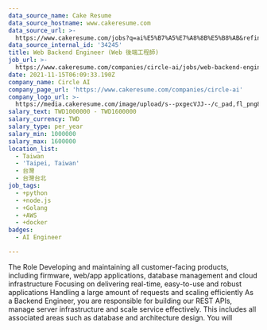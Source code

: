 ```yaml
---
data_source_name: Cake Resume
data_source_hostname: www.cakeresume.com
data_source_url: >-
  https://www.cakeresume.com/jobs?q=ai%E5%B7%A5%E7%A8%8B%E5%B8%AB&refinementList%5Blang_[…]y_type%5D=per_year&range%5Bsalary_range%5D%5Bmin%5D=1000000
data_source_internal_id: '34245'
title: Web Backend Engineer (Web 後端工程師)
job_url: >-
  https://www.cakeresume.com/companies/circle-ai/jobs/web-backend-engineer-13e457
date: 2021-11-15T06:09:33.190Z
company_name: Circle AI
company_page_url: 'https://www.cakeresume.com/companies/circle-ai'
company_logo_url: >-
  https://media.cakeresume.com/image/upload/s--pxgecVJJ--/c_pad,fl_png8,h_200,w_200/v1647844850/gcto8rhhj9wmttku8gid.png
salary_text: TWD1000000 - TWD1600000
salary_currency: TWD
salary_type: per_year
salary_min: 1000000
salary_max: 1600000
location_list:
  - Taiwan
  - 'Taipei, Taiwan'
  - 台灣
  - 台灣台北
job_tags:
  - +python
  - +node.js
  - +Golang
  - +AWS
  - +docker
badges:
  - AI Engineer

---
```


The Role Developing and maintaining all customer-facing products, including firmware, web/app applications, database management and cloud infrastructure Focusing on delivering real-time, easy-to-use and robust applications Handling a large amount of requests and scaling efficiently As a Backend Engineer, you are responsible for building our REST APIs, manage server infrastructure and scale service effectively. This includes all associated areas such as database and architecture design. You will 